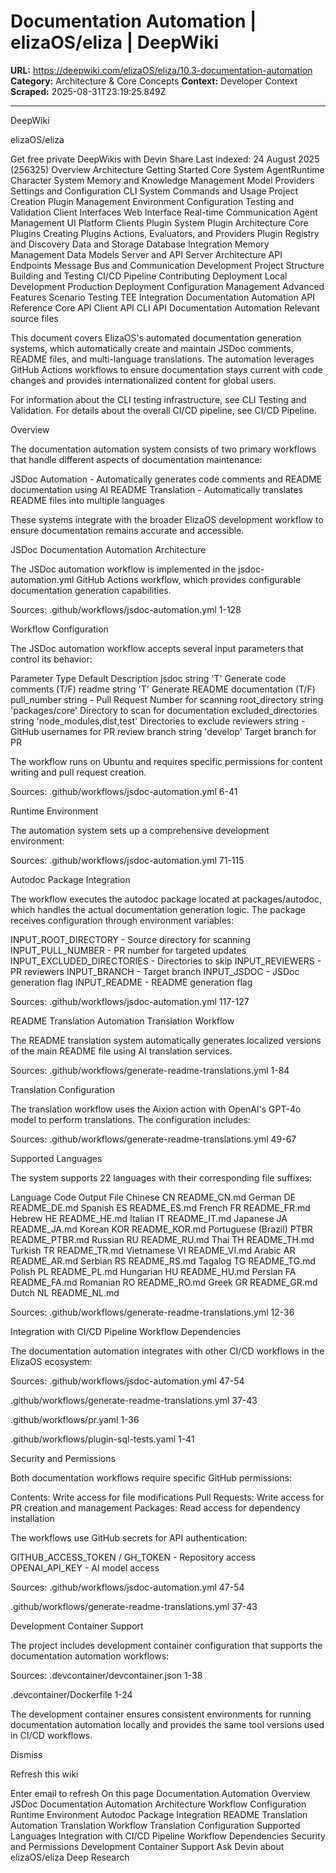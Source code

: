 # Documentation Automation | elizaOS/eliza | DeepWiki

**URL:** https://deepwiki.com/elizaOS/eliza/10.3-documentation-automation
**Category:** Architecture & Core Concepts
**Context:** Developer Context
**Scraped:** 2025-08-31T23:19:25.849Z

---

DeepWiki

elizaOS/eliza

Get free private DeepWikis with
Devin
Share
Last indexed: 24 August 2025 (256325)
Overview
Architecture
Getting Started
Core System
AgentRuntime
Character System
Memory and Knowledge Management
Model Providers
Settings and Configuration
CLI System
Commands and Usage
Project Creation
Plugin Management
Environment Configuration
Testing and Validation
Client Interfaces
Web Interface
Real-time Communication
Agent Management UI
Platform Clients
Plugin System
Plugin Architecture
Core Plugins
Creating Plugins
Actions, Evaluators, and Providers
Plugin Registry and Discovery
Data and Storage
Database Integration
Memory Management
Data Models
Server and API
Server Architecture
API Endpoints
Message Bus and Communication
Development
Project Structure
Building and Testing
CI/CD Pipeline
Contributing
Deployment
Local Development
Production Deployment
Configuration Management
Advanced Features
Scenario Testing
TEE Integration
Documentation Automation
API Reference
Core API
Client API
CLI API
Documentation Automation
Relevant source files

This document covers ElizaOS's automated documentation generation systems, which automatically create and maintain JSDoc comments, README files, and multi-language translations. The automation leverages GitHub Actions workflows to ensure documentation stays current with code changes and provides internationalized content for global users.

For information about the CLI testing infrastructure, see CLI Testing and Validation. For details about the overall CI/CD pipeline, see CI/CD Pipeline.

Overview

The documentation automation system consists of two primary workflows that handle different aspects of documentation maintenance:

JSDoc Automation - Automatically generates code comments and README documentation using AI
README Translation - Automatically translates README files into multiple languages

These systems integrate with the broader ElizaOS development workflow to ensure documentation remains accurate and accessible.

JSDoc Documentation Automation
Architecture

The JSDoc automation workflow is implemented in the jsdoc-automation.yml GitHub Actions workflow, which provides configurable documentation generation capabilities.

Sources: 
.github/workflows/jsdoc-automation.yml
1-128

Workflow Configuration

The JSDoc automation workflow accepts several input parameters that control its behavior:

Parameter	Type	Default	Description
jsdoc	string	'T'	Generate code comments (T/F)
readme	string	'T'	Generate README documentation (T/F)
pull_number	string	-	Pull Request Number for scanning
root_directory	string	'packages/core'	Directory to scan for documentation
excluded_directories	string	'node_modules,dist,test'	Directories to exclude
reviewers	string	-	GitHub usernames for PR review
branch	string	'develop'	Target branch for PR

The workflow runs on Ubuntu and requires specific permissions for content writing and pull request creation.

Sources: 
.github/workflows/jsdoc-automation.yml
6-41

Runtime Environment

The automation system sets up a comprehensive development environment:

Sources: 
.github/workflows/jsdoc-automation.yml
71-115

Autodoc Package Integration

The workflow executes the autodoc package located at packages/autodoc, which handles the actual documentation generation logic. The package receives configuration through environment variables:

INPUT_ROOT_DIRECTORY - Source directory for scanning
INPUT_PULL_NUMBER - PR number for targeted updates
INPUT_EXCLUDED_DIRECTORIES - Directories to skip
INPUT_REVIEWERS - PR reviewers
INPUT_BRANCH - Target branch
INPUT_JSDOC - JSDoc generation flag
INPUT_README - README generation flag

Sources: 
.github/workflows/jsdoc-automation.yml
117-127

README Translation Automation
Translation Workflow

The README translation system automatically generates localized versions of the main README file using AI translation services.

Sources: 
.github/workflows/generate-readme-translations.yml
1-84

Translation Configuration

The translation workflow uses the Aixion action with OpenAI's GPT-4o model to perform translations. The configuration includes:

Sources: 
.github/workflows/generate-readme-translations.yml
49-67

Supported Languages

The system supports 22 languages with their corresponding file suffixes:

Language	Code	Output File
Chinese	CN	README_CN.md
German	DE	README_DE.md
Spanish	ES	README_ES.md
French	FR	README_FR.md
Hebrew	HE	README_HE.md
Italian	IT	README_IT.md
Japanese	JA	README_JA.md
Korean	KOR	README_KOR.md
Portuguese (Brazil)	PTBR	README_PTBR.md
Russian	RU	README_RU.md
Thai	TH	README_TH.md
Turkish	TR	README_TR.md
Vietnamese	VI	README_VI.md
Arabic	AR	README_AR.md
Serbian	RS	README_RS.md
Tagalog	TG	README_TG.md
Polish	PL	README_PL.md
Hungarian	HU	README_HU.md
Persian	FA	README_FA.md
Romanian	RO	README_RO.md
Greek	GR	README_GR.md
Dutch	NL	README_NL.md

Sources: 
.github/workflows/generate-readme-translations.yml
12-36

Integration with CI/CD Pipeline
Workflow Dependencies

The documentation automation integrates with other CI/CD workflows in the ElizaOS ecosystem:

Sources: 
.github/workflows/jsdoc-automation.yml
47-54
 
.github/workflows/generate-readme-translations.yml
37-43
 
.github/workflows/pr.yaml
1-36
 
.github/workflows/plugin-sql-tests.yaml
1-41

Security and Permissions

Both documentation workflows require specific GitHub permissions:

Contents: Write access for file modifications
Pull Requests: Write access for PR creation and management
Packages: Read access for dependency installation

The workflows use GitHub secrets for API authentication:

GITHUB_ACCESS_TOKEN / GH_TOKEN - Repository access
OPENAI_API_KEY - AI model access

Sources: 
.github/workflows/jsdoc-automation.yml
47-54
 
.github/workflows/generate-readme-translations.yml
37-43

Development Container Support

The project includes development container configuration that supports the documentation automation workflows:

Sources: 
.devcontainer/devcontainer.json
1-38
 
.devcontainer/Dockerfile
1-24

The development container ensures consistent environments for running documentation automation locally and provides the same tool versions used in CI/CD workflows.

Dismiss

Refresh this wiki

Enter email to refresh
On this page
Documentation Automation
Overview
JSDoc Documentation Automation
Architecture
Workflow Configuration
Runtime Environment
Autodoc Package Integration
README Translation Automation
Translation Workflow
Translation Configuration
Supported Languages
Integration with CI/CD Pipeline
Workflow Dependencies
Security and Permissions
Development Container Support
Ask Devin about elizaOS/eliza
Deep Research
